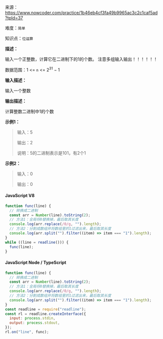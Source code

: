 来源：<https://www.nowcoder.com/practice/1b46eb4cf3fa49b9965ac3c2c1caf5ad?tpId=37>

难度：`简单`

知识点：`位运算`

**描述：**

输入一个正整数，计算它在二进制下的1的个数。
注意多组输入输出！！！！！！

数据范围：1 <= `n` <= 2<sup>31</sup> − 1

**输入描述：**

输入一个整数

**输出描述：**

计算整数二进制中1的个数

**示例1：**

> 输入：5
>
> 输出：2
>
> 说明：5的二进制表示是101，有2个1

**示例2：**

> 输入：0
>
> 输出：0

<!-- tabs:start -->

#### **JavaScript V8**

```javascript
function func(line) {
  // 转换成二进制
  const arr = Number(line).toString(2);
  // 方法1：全局将0替换掉，最后取其长度
  console.log(arr.replace(/0/g, "").length);
  // 方法2：分割成数组并将数组里的1过滤出来，最后取其长度
  console.log(arr.split("").filter((item) => item === "1").length);
}
while ((line = readline())) {
  func(line);
}
```

#### **JavaScript Node / TypeScript**

```javascript
function func(line) {
  // 转换成二进制
  const arr = Number(line).toString(2);
  // 方法1：全局将0替换掉，最后取其长度
  console.log(arr.replace(/0/g, "").length);
  // 方法2：分割成数组并将数组里的1过滤出来，最后取其长度
  console.log(arr.split("").filter((item) => item === "1").length);
}
const readline = require("readline");
const rl = readline.createInterface({
  input: process.stdin,
  output: process.stdout,
});
rl.on("line", func);
```

<!-- tabs:end -->
